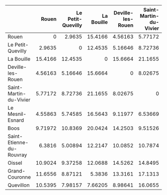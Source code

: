 |                          |    Rouen |   Le Petit-Quevilly |   La Bouille |   Deville-les-Rouen |   Saint-Martin-du-Vivier |   Le Mesnil-Esnard |     Boos |   Saint-Etienne-du-Rouvray |   Oissel |   Grand-Couronne |   Quevillon |
|:-------------------------|---------:|--------------------:|-------------:|--------------------:|-------------------------:|-------------------:|---------:|---------------------------:|---------:|-----------------:|------------:|
| Rouen                    |  0       |             2.9635  |     15.4166  |             4.56163 |                  5.77172 |            4.55863 |  9.71972 |                    6.3816  | 10.9024  |         11.6556  |    10.5395  |
| Le Petit-Quevilly        |  2.9635  |             0       |     12.4535  |             5.16646 |                  8.72736 |            5.74585 | 10.8369  |                    5.00894 |  9.37258 |          8.87121 |     7.98157 |
| La Bouille               | 15.4166  |            12.4535  |      0       |            15.6664  |                 21.1655  |           16.5643  | 20.0424  |                   12.2147  | 12.0688  |          5.3836  |     7.66205 |
| Deville-les-Rouen        |  4.56163 |             5.16646 |     15.6664  |             0       |                  8.02675 |            9.11977 | 14.2503  |                   10.0852  | 14.5262  |         13.3161  |     8.98641 |
| Saint-Martin-du-Vivier   |  5.77172 |             8.72736 |     21.1655  |             8.02675 |                  0       |            6.53669 |  9.51526 |                   10.7874  | 14.8495  |         17.1313  |    16.0655  |
| Le Mesnil-Esnard         |  4.55863 |             5.74585 |     16.5643  |             9.11977 |                  6.53669 |            0       |  5.22316 |                    4.71524 |  8.35453 |         11.7538  |    13.5881  |
| Boos                     |  9.71972 |            10.8369  |     20.0424  |            14.2503  |                  9.51526 |            5.22316 |  0       |                    7.94299 |  9.14607 |         14.7671  |    18.3812  |
| Saint-Etienne-du-Rouvray |  6.3816  |             5.00894 |     12.2147  |            10.0852  |                 10.7874  |            4.71524 |  7.94299 |                    0       |  4.53205 |          7.14314 |    10.8962  |
| Oissel                   | 10.9024  |             9.37258 |     12.0688  |            14.5262  |                 14.8495  |            8.35453 |  9.14607 |                    4.53205 |  0       |          6.75139 |    13.4901  |
| Grand-Couronne           | 11.6556  |             8.87121 |      5.3836  |            13.3161  |                 17.1313  |           11.7538  | 14.7671  |                    7.14314 |  6.75139 |          0       |     8.25903 |
| Quevillon                | 10.5395  |             7.98157 |      7.66205 |             8.98641 |                 16.0655  |           13.5881  | 18.3812  |                   10.8962  | 13.4901  |          8.25903 |     0       |